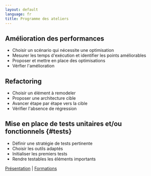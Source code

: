 ```yaml
---
layout: default
language: fr
title: Programme des ateliers
---
```


## Amélioration des performances

* Choisir un scénario qui nécessite une optimisation
* Mesurer les temps d'exécution et identifier les points améliorables
* Proposer et mettre en place des optimisations
* Vérfier l'amélioration

## Refactoring

* Choisir un élément à remodeler
* Proposer une architecture cible
* Avancer étape par étape vers la cible
* Vérifier l'absence de régression

## Mise en place de tests unitaires et/ou fonctionnels {#tests}

* Définir une stratégie de tests pertinente
* Choisir les outils adaptés
* Initialiser les premiers tests
* Rendre testables les éléments importants

[Présentation](offres.html) \| [Formations](formations.html)
